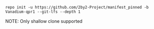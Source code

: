 ```
repo init -u https://github.com/2by2-Project/manifest_pinned -b Vanadium-qpr1 --git-lfs --depth 1
```

NOTE: Only shallow clone supported
